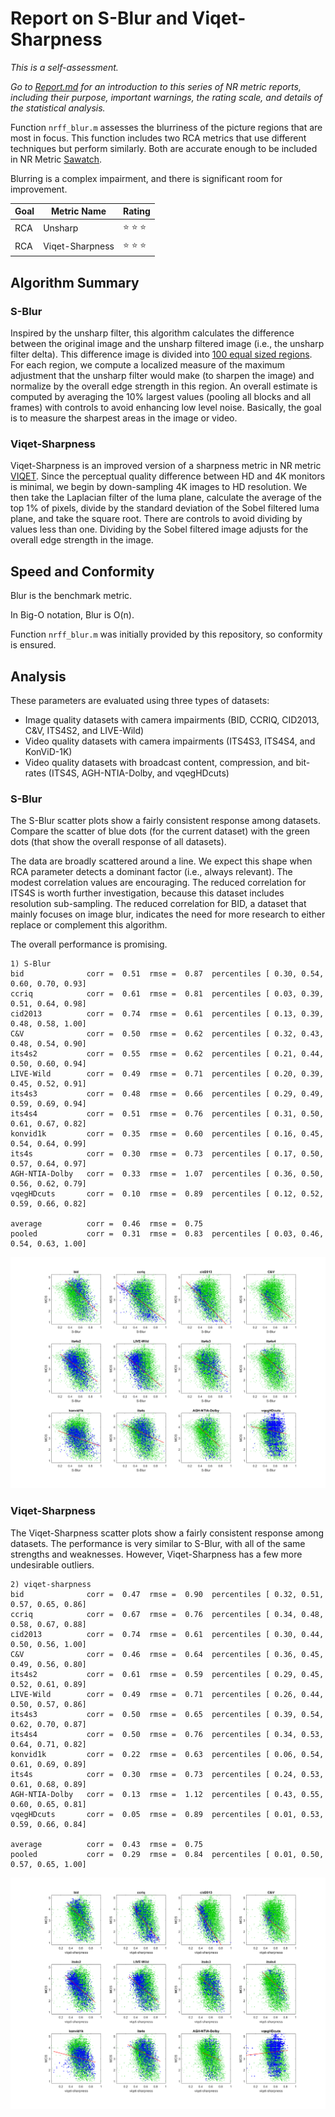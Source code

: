 # Report on S-Blur and Viqet-Sharpness

_This is a self-assessment._

_Go to [Report.md](Report.md) for an introduction to this series of NR metric reports, including their purpose, important warnings, the rating scale, and details of the statistical analysis._ 

Function `nrff_blur.m` assesses the blurriness of the picture regions that are most in focus. This function includes two RCA metrics that use different techniques but perform similarly. Both are accurate enough to be included in NR Metric [Sawatch](ReportSawatch.md). 

Blurring is a complex impairment, and there is significant room for improvement.  

Goal|Metric Name|Rating
----|-----------|------
RCA|Unsharp|:star: :star: :star:
RCA|Viqet-Sharpness|:star: :star: :star:

## Algorithm Summary

### S-Blur
Inspired by the unsharp filter, this algorithm calculates the difference between the original image and the unsharp filtered image (i.e., the unsharp filter delta). This difference image is divided into [100 equal sized regions](Divide100Blocks.md). For each region, we compute a localized measure of the maximum adjustment that the unsharp filter would make (to sharpen the image) and normalize by the overall edge strength in this region. An overall estimate is computed by averaging the 10% largest values (pooling all blocks and all frames) with controls to avoid enhancing low level noise. Basically, the goal is to measure the sharpest areas in the image or video. 

### Viqet-Sharpness

Viqet-Sharpness is an improved version of a sharpness metric in NR metric [VIQET](https://github.com/VIQET). Since the perceptual quality difference between HD and 4K monitors is minimal, we begin by down-sampling 4K images to HD resolution. We then take the Laplacian filter of the luma plane, calculate the average of the top 1% of pixels, divide by the standard deviation of the Sobel filtered luma plane, and take the square root. There are controls to avoid dividing by values less than one. Dividing by the Sobel filtered image adjusts for the overall edge strength in the image. 

## Speed and Conformity

Blur is the benchmark metric.

In Big-O notation, Blur is O(n).

Function `nrff_blur.m` was initially provided by this repository, so conformity is ensured.   

## Analysis

These parameters are evaluated using three types of datasets:
* Image quality datasets with camera impairments (BID, CCRIQ, CID2013, C&V, ITS4S2, and LIVE-Wild)
* Video quality datasets with camera impairments (ITS4S3, ITS4S4, and KonViD-1K)
* Video quality datasets with broadcast content, compression, and bit-rates (ITS4S, AGH-NTIA-Dolby, and vqegHDcuts) 

### S-Blur

The S-Blur scatter plots show a fairly consistent response among datasets. Compare the scatter of blue dots (for the current dataset) with the green dots (that show the overall response of all datasets). 

The data are broadly scattered around a line. We expect this shape when RCA parameter detects a dominant factor (i.e., always relevant). The modest correlation values are encouraging. The reduced correlation for ITS4S is worth further investigation, because this dataset includes resolution sub-sampling. The reduced correlation for BID, a dataset that mainly focuses on image blur, indicates the need for more research to either replace or complement this algorithm.  

The overall performance is promising. 
```text
1) S-Blur 
bid              corr =  0.51  rmse =  0.87  percentiles [ 0.30, 0.54, 0.60, 0.70, 0.93]
ccriq            corr =  0.61  rmse =  0.81  percentiles [ 0.03, 0.39, 0.51, 0.64, 0.98]
cid2013          corr =  0.74  rmse =  0.61  percentiles [ 0.13, 0.39, 0.48, 0.58, 1.00]
C&V              corr =  0.50  rmse =  0.62  percentiles [ 0.32, 0.43, 0.48, 0.54, 0.90]
its4s2           corr =  0.55  rmse =  0.62  percentiles [ 0.21, 0.44, 0.50, 0.60, 0.94]
LIVE-Wild        corr =  0.49  rmse =  0.71  percentiles [ 0.20, 0.39, 0.45, 0.52, 0.91]
its4s3           corr =  0.48  rmse =  0.66  percentiles [ 0.29, 0.49, 0.59, 0.69, 0.94]
its4s4           corr =  0.51  rmse =  0.76  percentiles [ 0.31, 0.50, 0.61, 0.67, 0.82]
konvid1k         corr =  0.35  rmse =  0.60  percentiles [ 0.16, 0.45, 0.54, 0.64, 0.99]
its4s            corr =  0.30  rmse =  0.73  percentiles [ 0.17, 0.50, 0.57, 0.64, 0.97]
AGH-NTIA-Dolby   corr =  0.33  rmse =  1.07  percentiles [ 0.36, 0.50, 0.56, 0.62, 0.79]
vqegHDcuts       corr =  0.10  rmse =  0.89  percentiles [ 0.12, 0.52, 0.59, 0.66, 0.82]

average          corr =  0.46  rmse =  0.75
pooled           corr =  0.31  rmse =  0.83  percentiles [ 0.03, 0.46, 0.54, 0.63, 1.00]
```
![](images/report_blur_unsharp.png)


### Viqet-Sharpness

The Viqet-Sharpness scatter plots show a fairly consistent response among datasets. The performance is very similar to S-Blur, with all of the same strengths and weaknesses. However, Viqet-Sharpness has a few more undesirable outliers. 
```text
2) viqet-sharpness 
bid              corr =  0.47  rmse =  0.90  percentiles [ 0.32, 0.51, 0.57, 0.65, 0.86]
ccriq            corr =  0.67  rmse =  0.76  percentiles [ 0.34, 0.48, 0.58, 0.67, 0.88]
cid2013          corr =  0.74  rmse =  0.61  percentiles [ 0.30, 0.44, 0.50, 0.56, 1.00]
C&V              corr =  0.46  rmse =  0.64  percentiles [ 0.36, 0.45, 0.49, 0.56, 0.80]
its4s2           corr =  0.61  rmse =  0.59  percentiles [ 0.29, 0.45, 0.52, 0.61, 0.89]
LIVE-Wild        corr =  0.49  rmse =  0.71  percentiles [ 0.26, 0.44, 0.50, 0.57, 0.86]
its4s3           corr =  0.50  rmse =  0.65  percentiles [ 0.39, 0.54, 0.62, 0.70, 0.87]
its4s4           corr =  0.50  rmse =  0.76  percentiles [ 0.34, 0.53, 0.64, 0.71, 0.82]
konvid1k         corr =  0.22  rmse =  0.63  percentiles [ 0.06, 0.54, 0.61, 0.69, 0.89]
its4s            corr =  0.30  rmse =  0.73  percentiles [ 0.24, 0.53, 0.61, 0.68, 0.89]
AGH-NTIA-Dolby   corr =  0.13  rmse =  1.12  percentiles [ 0.43, 0.55, 0.60, 0.65, 0.81]
vqegHDcuts       corr =  0.05  rmse =  0.89  percentiles [ 0.01, 0.53, 0.59, 0.66, 0.84]

average          corr =  0.43  rmse =  0.75
pooled           corr =  0.29  rmse =  0.84  percentiles [ 0.01, 0.50, 0.57, 0.65, 1.00]
```
![](images/report_blur_viqet-sharpness.png)


